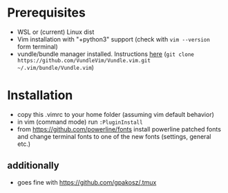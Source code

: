 # Prerequisites
* WSL or (current) Linux dist
* Vim installation with "+python3" support (check with `vim --version` form terminal)
* vundle/bundle manager installed. Instructions [here](https://github.com/VundleVim/Vundle.vim.git) (`git clone https://github.com/VundleVim/Vundle.vim.git ~/.vim/bundle/Vundle.vim`)

# Installation

* copy this .vimrc to your home folder (assuming vim default behavior)
* in vim (command mode) run `:PluginInstall`
* from https://github.com/powerline/fonts install powerline patched fonts and change terminal fonts to one of the new fonts (settings, general etc.)

## additionally
* goes fine with https://github.com/gpakosz/.tmux
